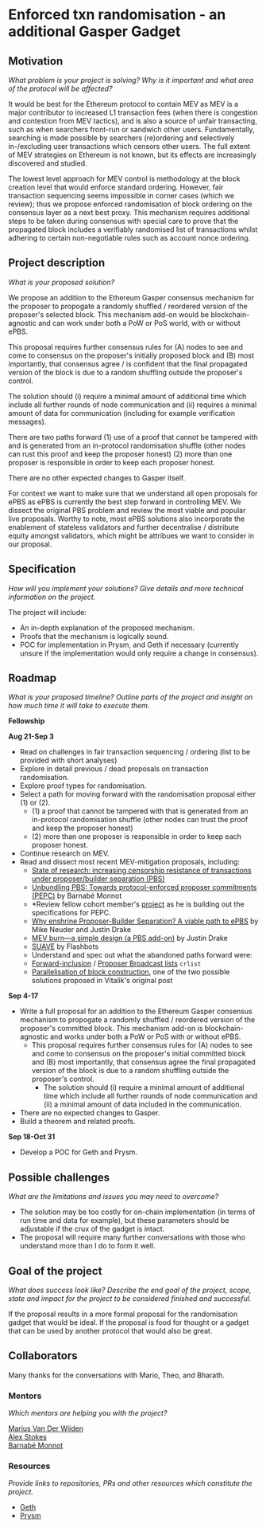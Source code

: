 # Enforced txn randomisation - an additional Gasper Gadget

## Motivation
*What problem is your project is solving? Why is it important and what area of the protocol will be affected?*

It would be best for the Ethereum protocol to contain MEV as MEV is a major contributor to increased L1 transaction fees (when there is congestion and contestion from MEV tactics), and is also a source of unfair transacting, such as when searchers front-run or sandwich other users. Fundamentally, searching is made possible by searchers (re)ordering and selectively in-/excluding user transactions which censors other users. The full extent of MEV strategies on Ethereum is not known, but its effects are increasingly discovered and studied.

The lowest level approach for MEV control is methodology at the block creation level that would enforce standard ordering. However, fair transaction sequencing seems impossible in corner cases (which we review); thus we propose enforced randomisation of block ordering on the consensus layer as a next best proxy. This mechanism requires additional steps to be taken during consensus with special care to prove that the propagated block includes a verifiably randomised list of transactions whilst adhering to certain non-negotiable rules such as account nonce ordering.

## Project description
*What is your proposed solution?*

We propose an addition to the Ethereum Gasper consensus mechanism for the proposer to propogate a randomly shuffled / reordered version of the proposer's selected block. This mechanism add-on would be blockchain-agnostic and can work under both a PoW or PoS world, with or without ePBS.

This proposal requires further consensus rules for (A) nodes to see and come to consensus on the proposer's initially proposed block and (B) most importantly, that consensus agree / is confident that the final propagated version of the block is due to a random shuffling outside the proposer's control.

The solution should (i) require a minimal amount of additional time which include all further rounds of node communication and (ii) requires a minimal amount of data for communication (including for example verification messages).

There are two paths forward (1) use of a proof that cannot be tampered with and is generated from an in-protocol randomisation shuffle (other nodes can rust this proof and keep the proposer honest) (2) more than one proposer is responsible in order to keep each proposer honest.

There are no other expected changes to Gasper itself.

For context we want to make sure that we understand all open proposals for ePBS as ePBS is currently the best step forward in controlling MEV. We dissect the original PBS problem and review the most viable and popular live proposals. Worthy to note, most ePBS solutions also incorporate the enablement of stateless validators and further decentralise / distribute equity amongst validators, which might be attribues we want to consider in our proposal.

## Specification
*How will you implement your solutions? Give details and more technical information on the project.*

The project will include:
- An in-depth explanation of the proposed mechanism.
- Proofs that the mechanism is logically sound.
- POC for implementation in Prysm, and Geth if necessary (currently unsure if the implementation would only require a change in consensus).

## Roadmap
*What is your proposed timeline? Outline parts of the project and insight on how much time it will take to execute them.*

**Fellowship**

**Aug 21-Sep 3**
- Read on challenges in fair transaction sequencing / ordering (list to be provided with short analyses)
- Explore in detail previous / dead proposals on transaction randomisation.
- Explore proof types for randomisation.
- Select a path for moving forward with the randomisation proposal either (1) or (2).
    - (1) a proof that cannot be tampered with that is generated from an in-protocol randomisation shuffle (other nodes can trust the proof and keep the proposer honest)
    - (2) more than one proposer is responsible in order to keep each proposer honest.
- Continue research on MEV.
- Read and dissect most recent MEV-mitigation proposals, including:
    - [State of research: increasing censorship resistance of transactions under proposer/builder separation (PBS)](https://notes.ethereum.org/@vbuterin/pbs_censorship_resistance)
    - [Unbundling PBS: Towards protocol-enforced proposer commitments (PEPC)](https://ethresear.ch/t/unbundling-pbs-towards-protocol-enforced-proposer-commitments-pepc/13879?u=barnabe) by Barnabé Monnot
    - *Review fellow cohort member's [project](https://hackmd.io/@oLeaCeNDTl-O01HPNj9_sw/r1eZd51g3n) as he is building out the specifications for PEPC.
    - [Why enshrine Proposer-Builder Separation? A viable path to ePBS](https://ethresear.ch/t/why-enshrine-proposer-builder-separation-a-viable-path-to-epbs/15710) by Mike Neuder and Justin Drake
    - [MEV burn—a simple design (a PBS add-on)](https://ethresear.ch/t/mev-burn-a-simple-design/15590) by Justin Drake
    - [SUAVE](https://writings.flashbots.net/mevm-suave-centauri-and-beyond) by Flashbots
    - Understand and spec out what the abandoned paths forward were:
    - [Forward-inclusion](https://notes.ethereum.org/@fradamt/forward-inclusion-lists) / [Proposer Broadcast lists](https://notes.ethereum.org/@fradamt/H1f3PlB5Y) `crlist`
    - [Parallelisation of block construction](https://notes.ethereum.org/@vbuterin/pbs_censorship_resistance), one of the two possible solutions proposed in Vitalik's original post

**Sep 4-17**
- Write a full proposal for an addition to the Ethereum Gasper consensus mechanism to propogate a randomly shuffled / reordered version of the proposer's committed block. This mechanism add-on is blockchain-agnostic and works under both a PoW or PoS with or without ePBS.
    - This proposal requires further consensus rules for (A) nodes to see and come to consensus on the proposer's initial committed block and (B) most importantly, that consensus agree the final propagated version of the block is due to a random shuffling outside the proposer's control.
        - The solution should (i) require a minimal amount of additional time which include all further rounds of node communication and (ii) a minimal amount of data included in the communication.
- There are no expected changes to Gasper.
- Build a theorem and related proofs.

**Sep 18-Oct 31**
- Develop a POC for Geth and Prysm.

## Possible challenges
*What are the limitations and issues you may need to overcome?*
- The solution may be too costly for on-chain implementation (in terms of run time and data for example), but these parameters should be adjustable if the crux of the gadget is intact.
- The proposal will require many further conversations with those who understand more than I do to form it well.

## Goal of the project
*What does success look like? Describe the end goal of the project, scope, state and impact for the project to be considered finished and successful.*

If the proposal results in a more formal proposal for the randomisation gadget that would be ideal. If the proposal is food for thought or a gadget that can be used by another protocol that would also be great.

## Collaborators

Many thanks for the conversations with Mario, Theo, and Bharath.

### Mentors
*Which mentors are helping you with the project?*

[Marius Van Der Wijden](https://github.com/MariusVanDerWijden)<br>
[Alex Stokes](https://github.com/ralexstokes)<br>
[Barnabé Monnot](https://github.com/barnabemonnot)

### Resources
*Provide links to repositories, PRs and other resources which constitute the project.*
- [Geth](https://github.com/ethereum/go-ethereum)
- [Prysm](https://github.com/prysmaticlabs/prysm)
